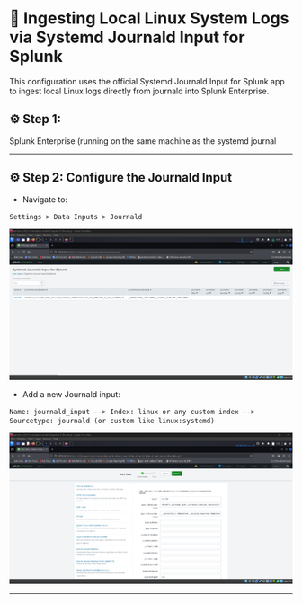 # 🧾 Ingesting Local Linux System Logs via Systemd Journald Input for Splunk

This configuration uses the official Systemd Journald Input for Splunk app to ingest local Linux logs directly from journald into Splunk Enterprise.


## ⚙️ Step 1:

Splunk Enterprise (running on the same machine as the systemd journal

---

## ⚙️ Step 2: Configure the Journald Input

- Navigate to:

```
Settings > Data Inputs > Journald
```

![linuxvm](../Screenshots/kalivm2.png)


- Add a new Journald input:

```
Name: journald_input --> Index: linux or any custom index --> Sourcetype: journald (or custom like linux:systemd)
```


![linuxvm](../Screenshots/kalivm.png)

---
